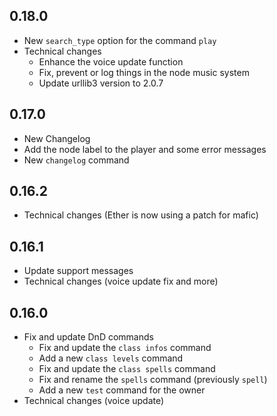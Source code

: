 ## 0.18.0
- New `search_type` option for the command `play`
- Technical changes
    - Enhance the voice update function
    - Fix, prevent or log things in the node music system
    - Update urllib3 version to 2.0.7

## 0.17.0
- New Changelog
- Add the node label to the player and some error messages
- New `changelog` command

## 0.16.2
- Technical changes (Ether is now using a patch for mafic)

## 0.16.1
- Update support messages
- Technical changes (voice update fix and more)

## 0.16.0
- Fix and update DnD commands
    - Fix and update the `class infos` command
    - Add a new `class levels` command
    - Fix and update the `class spells` command
    - Fix and rename the `spells` command (previously `spell`)
    - Add a new `test` command for the owner
- Technical changes (voice update)